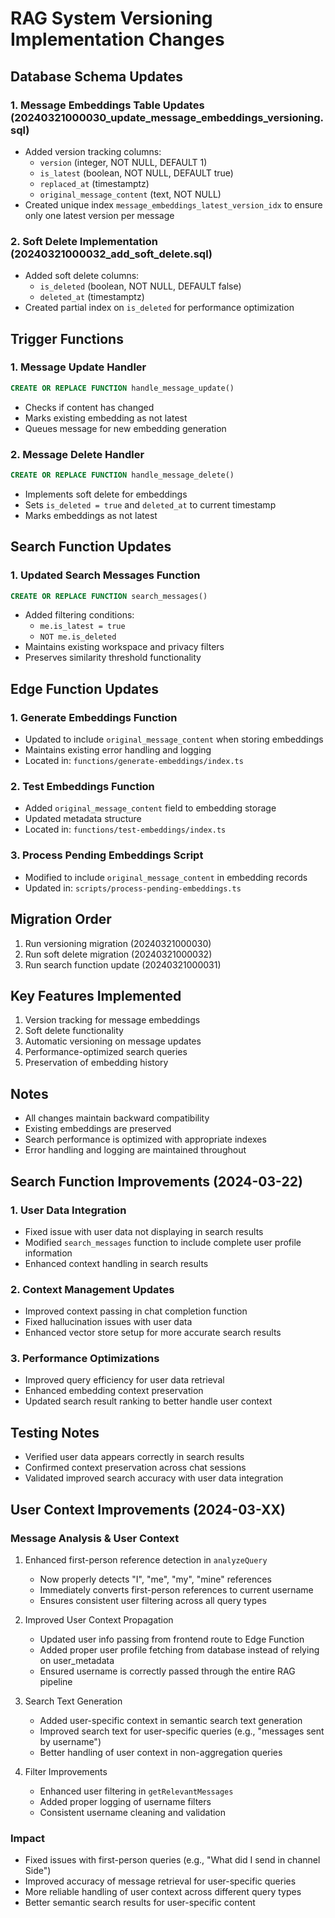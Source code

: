 # RAG System Versioning Implementation Changes

## Database Schema Updates

### 1. Message Embeddings Table Updates (20240321000030_update_message_embeddings_versioning.sql)
- Added version tracking columns:
  - `version` (integer, NOT NULL, DEFAULT 1)
  - `is_latest` (boolean, NOT NULL, DEFAULT true)
  - `replaced_at` (timestamptz)
  - `original_message_content` (text, NOT NULL)
- Created unique index `message_embeddings_latest_version_idx` to ensure only one latest version per message

### 2. Soft Delete Implementation (20240321000032_add_soft_delete.sql)
- Added soft delete columns:
  - `is_deleted` (boolean, NOT NULL, DEFAULT false)
  - `deleted_at` (timestamptz)
- Created partial index on `is_deleted` for performance optimization

## Trigger Functions

### 1. Message Update Handler
```sql
CREATE OR REPLACE FUNCTION handle_message_update()
```
- Checks if content has changed
- Marks existing embedding as not latest
- Queues message for new embedding generation

### 2. Message Delete Handler
```sql
CREATE OR REPLACE FUNCTION handle_message_delete()
```
- Implements soft delete for embeddings
- Sets `is_deleted = true` and `deleted_at` to current timestamp
- Marks embeddings as not latest

## Search Function Updates

### 1. Updated Search Messages Function
```sql
CREATE OR REPLACE FUNCTION search_messages()
```
- Added filtering conditions:
  - `me.is_latest = true`
  - `NOT me.is_deleted`
- Maintains existing workspace and privacy filters
- Preserves similarity threshold functionality

## Edge Function Updates

### 1. Generate Embeddings Function
- Updated to include `original_message_content` when storing embeddings
- Maintains existing error handling and logging
- Located in: `functions/generate-embeddings/index.ts`

### 2. Test Embeddings Function
- Added `original_message_content` field to embedding storage
- Updated metadata structure
- Located in: `functions/test-embeddings/index.ts`

### 3. Process Pending Embeddings Script
- Modified to include `original_message_content` in embedding records
- Updated in: `scripts/process-pending-embeddings.ts`

## Migration Order
1. Run versioning migration (20240321000030)
2. Run soft delete migration (20240321000032)
3. Run search function update (20240321000031)

## Key Features Implemented
1. Version tracking for message embeddings
2. Soft delete functionality
3. Automatic versioning on message updates
4. Performance-optimized search queries
5. Preservation of embedding history

## Notes
- All changes maintain backward compatibility
- Existing embeddings are preserved
- Search performance is optimized with appropriate indexes
- Error handling and logging are maintained throughout 

## Search Function Improvements (2024-03-22)

### 1. User Data Integration
- Fixed issue with user data not displaying in search results
- Modified `search_messages` function to include complete user profile information
- Enhanced context handling in search results

### 2. Context Management Updates
- Improved context passing in chat completion function
- Fixed hallucination issues with user data
- Enhanced vector store setup for more accurate search results

### 3. Performance Optimizations
- Improved query efficiency for user data retrieval
- Enhanced embedding context preservation
- Updated search result ranking to better handle user context

## Testing Notes
- Verified user data appears correctly in search results
- Confirmed context preservation across chat sessions
- Validated improved search accuracy with user data integration 

## User Context Improvements (2024-03-XX)

### Message Analysis & User Context
1. Enhanced first-person reference detection in `analyzeQuery`
   - Now properly detects "I", "me", "my", "mine" references
   - Immediately converts first-person references to current username
   - Ensures consistent user filtering across all query types

2. Improved User Context Propagation
   - Updated user info passing from frontend route to Edge Function
   - Added proper user profile fetching from database instead of relying on user_metadata
   - Ensured username is correctly passed through the entire RAG pipeline

3. Search Text Generation
   - Added user-specific context in semantic search text generation
   - Improved search text for user-specific queries (e.g., "messages sent by username")
   - Better handling of user context in non-aggregation queries

4. Filter Improvements
   - Enhanced user filtering in `getRelevantMessages`
   - Added proper logging of username filters
   - Consistent username cleaning and validation

### Impact
- Fixed issues with first-person queries (e.g., "What did I send in channel Side")
- Improved accuracy of message retrieval for user-specific queries
- More reliable handling of user context across different query types
- Better semantic search results for user-specific content 
